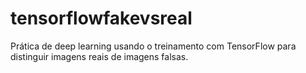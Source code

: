 # tensorflowfakevsreal

Prática de deep learning usando o treinamento com TensorFlow para distinguir imagens reais de imagens falsas.
